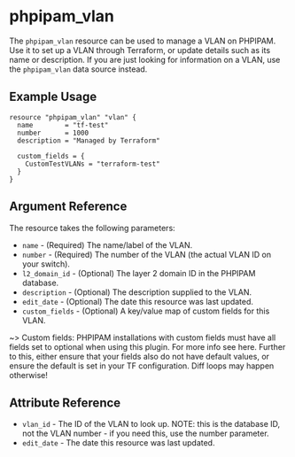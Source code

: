 # phpipam_vlan

The `phpipam_vlan` resource can be used to manage a VLAN on PHPIPAM. Use it to set up a VLAN through Terraform, or update details such as its name or description. If you are just looking for information on a VLAN, use the `phpipam_vlan` data source instead.

## Example Usage

```hcl
resource "phpipam_vlan" "vlan" {
  name        = "tf-test"
  number      = 1000
  description = "Managed by Terraform"

  custom_fields = {
    CustomTestVLANs = "terraform-test"
  }
}
```

## Argument Reference

The resource takes the following parameters:

* `name` - (Required) The name/label of the VLAN.
* `number` - (Required) The number of the VLAN (the actual VLAN ID on your switch).
* `l2_domain_id` - (Optional) The layer 2 domain ID in the PHPIPAM database.
* `description` - (Optional) The description supplied to the VLAN.
* `edit_date` - (Optional) The date this resource was last updated.
* `custom_fields` - (Optional) A key/value map of custom fields for this VLAN.

~> Custom fields: PHPIPAM installations with custom fields must have all fields set to optional when using this plugin. For more info see here. Further to this, either ensure that your fields also do not have default values, or ensure the default is set in your TF configuration. Diff loops may happen otherwise!

## Attribute Reference

* `vlan_id` - The ID of the VLAN to look up. NOTE: this is the database ID, not the VLAN number - if you need this, use the number parameter.
* `edit_date` - The date this resource was last updated.